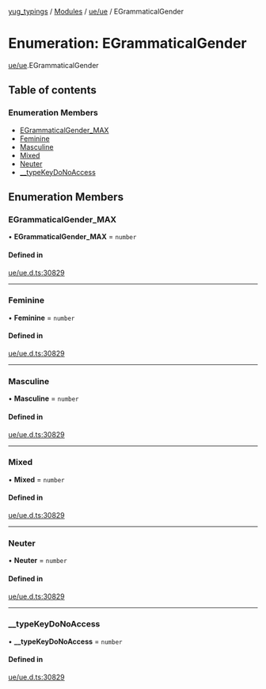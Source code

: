 [yug_typings](../README.md) / [Modules](../modules.md) / [ue/ue](../modules/ue_ue.md) / EGrammaticalGender

# Enumeration: EGrammaticalGender

[ue/ue](../modules/ue_ue.md).EGrammaticalGender

## Table of contents

### Enumeration Members

- [EGrammaticalGender\_MAX](ue_ue.EGrammaticalGender.md#egrammaticalgender_max)
- [Feminine](ue_ue.EGrammaticalGender.md#feminine)
- [Masculine](ue_ue.EGrammaticalGender.md#masculine)
- [Mixed](ue_ue.EGrammaticalGender.md#mixed)
- [Neuter](ue_ue.EGrammaticalGender.md#neuter)
- [\_\_typeKeyDoNoAccess](ue_ue.EGrammaticalGender.md#__typekeydonoaccess)

## Enumeration Members

### EGrammaticalGender\_MAX

• **EGrammaticalGender\_MAX** = `number`

#### Defined in

[ue/ue.d.ts:30829](https://github.com/YugMetaverse/yug_typings/blob/25cad34/ue/ue.d.ts#L30829)

___

### Feminine

• **Feminine** = `number`

#### Defined in

[ue/ue.d.ts:30829](https://github.com/YugMetaverse/yug_typings/blob/25cad34/ue/ue.d.ts#L30829)

___

### Masculine

• **Masculine** = `number`

#### Defined in

[ue/ue.d.ts:30829](https://github.com/YugMetaverse/yug_typings/blob/25cad34/ue/ue.d.ts#L30829)

___

### Mixed

• **Mixed** = `number`

#### Defined in

[ue/ue.d.ts:30829](https://github.com/YugMetaverse/yug_typings/blob/25cad34/ue/ue.d.ts#L30829)

___

### Neuter

• **Neuter** = `number`

#### Defined in

[ue/ue.d.ts:30829](https://github.com/YugMetaverse/yug_typings/blob/25cad34/ue/ue.d.ts#L30829)

___

### \_\_typeKeyDoNoAccess

• **\_\_typeKeyDoNoAccess** = `number`

#### Defined in

[ue/ue.d.ts:30829](https://github.com/YugMetaverse/yug_typings/blob/25cad34/ue/ue.d.ts#L30829)
